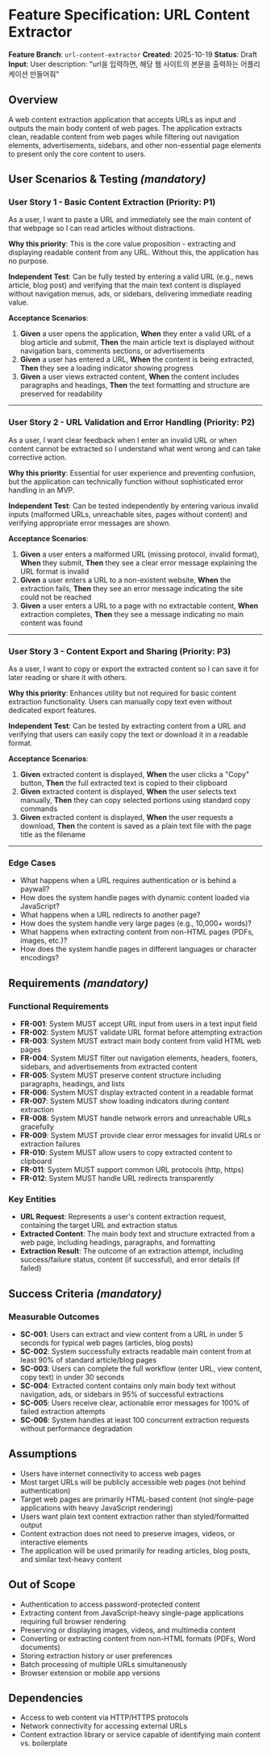 # Feature Specification: URL Content Extractor

**Feature Branch**: `url-content-extractor`
**Created**: 2025-10-19
**Status**: Draft
**Input**: User description: "url을 입력하면, 해당 웹 사이트의 본문을 출력하는 어플리케이션 만들어줘"

## Overview

A web content extraction application that accepts URLs as input and outputs the main body content of web pages. The application extracts clean, readable content from web pages while filtering out navigation elements, advertisements, sidebars, and other non-essential page elements to present only the core content to users.

## User Scenarios & Testing *(mandatory)*

### User Story 1 - Basic Content Extraction (Priority: P1)

As a user, I want to paste a URL and immediately see the main content of that webpage so I can read articles without distractions.

**Why this priority**: This is the core value proposition - extracting and displaying readable content from any URL. Without this, the application has no purpose.

**Independent Test**: Can be fully tested by entering a valid URL (e.g., news article, blog post) and verifying that the main text content is displayed without navigation menus, ads, or sidebars, delivering immediate reading value.

**Acceptance Scenarios**:

1. **Given** a user opens the application, **When** they enter a valid URL of a blog article and submit, **Then** the main article text is displayed without navigation bars, comments sections, or advertisements
2. **Given** a user has entered a URL, **When** the content is being extracted, **Then** they see a loading indicator showing progress
3. **Given** a user views extracted content, **When** the content includes paragraphs and headings, **Then** the text formatting and structure are preserved for readability

---

### User Story 2 - URL Validation and Error Handling (Priority: P2)

As a user, I want clear feedback when I enter an invalid URL or when content cannot be extracted so I understand what went wrong and can take corrective action.

**Why this priority**: Essential for user experience and preventing confusion, but the application can technically function without sophisticated error handling in an MVP.

**Independent Test**: Can be tested independently by entering various invalid inputs (malformed URLs, unreachable sites, pages without content) and verifying appropriate error messages are shown.

**Acceptance Scenarios**:

1. **Given** a user enters a malformed URL (missing protocol, invalid format), **When** they submit, **Then** they see a clear error message explaining the URL format is invalid
2. **Given** a user enters a URL to a non-existent website, **When** the extraction fails, **Then** they see an error message indicating the site could not be reached
3. **Given** a user enters a URL to a page with no extractable content, **When** extraction completes, **Then** they see a message indicating no main content was found

---

### User Story 3 - Content Export and Sharing (Priority: P3)

As a user, I want to copy or export the extracted content so I can save it for later reading or share it with others.

**Why this priority**: Enhances utility but not required for basic content extraction functionality. Users can manually copy text even without dedicated export features.

**Independent Test**: Can be tested by extracting content from a URL and verifying that users can easily copy the text or download it in a readable format.

**Acceptance Scenarios**:

1. **Given** extracted content is displayed, **When** the user clicks a "Copy" button, **Then** the full extracted text is copied to their clipboard
2. **Given** extracted content is displayed, **When** the user selects text manually, **Then** they can copy selected portions using standard copy commands
3. **Given** extracted content is displayed, **When** the user requests a download, **Then** the content is saved as a plain text file with the page title as the filename

---

### Edge Cases

- What happens when a URL requires authentication or is behind a paywall?
- How does the system handle pages with dynamic content loaded via JavaScript?
- What happens when a URL redirects to another page?
- How does the system handle very large pages (e.g., 10,000+ words)?
- What happens when extracting content from non-HTML pages (PDFs, images, etc.)?
- How does the system handle pages in different languages or character encodings?

## Requirements *(mandatory)*

### Functional Requirements

- **FR-001**: System MUST accept URL input from users in a text input field
- **FR-002**: System MUST validate URL format before attempting extraction
- **FR-003**: System MUST extract main body content from valid HTML web pages
- **FR-004**: System MUST filter out navigation elements, headers, footers, sidebars, and advertisements from extracted content
- **FR-005**: System MUST preserve content structure including paragraphs, headings, and lists
- **FR-006**: System MUST display extracted content in a readable format
- **FR-007**: System MUST show loading indicators during content extraction
- **FR-008**: System MUST handle network errors and unreachable URLs gracefully
- **FR-009**: System MUST provide clear error messages for invalid URLs or extraction failures
- **FR-010**: System MUST allow users to copy extracted content to clipboard
- **FR-011**: System MUST support common URL protocols (http, https)
- **FR-012**: System MUST handle URL redirects transparently

### Key Entities

- **URL Request**: Represents a user's content extraction request, containing the target URL and extraction status
- **Extracted Content**: The main body text and structure extracted from a web page, including headings, paragraphs, and formatting
- **Extraction Result**: The outcome of an extraction attempt, including success/failure status, content (if successful), and error details (if failed)

## Success Criteria *(mandatory)*

### Measurable Outcomes

- **SC-001**: Users can extract and view content from a URL in under 5 seconds for typical web pages (articles, blog posts)
- **SC-002**: System successfully extracts readable main content from at least 90% of standard article/blog pages
- **SC-003**: Users can complete the full workflow (enter URL, view content, copy text) in under 30 seconds
- **SC-004**: Extracted content contains only main body text without navigation, ads, or sidebars in 95% of successful extractions
- **SC-005**: Users receive clear, actionable error messages for 100% of failed extraction attempts
- **SC-006**: System handles at least 100 concurrent extraction requests without performance degradation

## Assumptions

- Users have internet connectivity to access web pages
- Most target URLs will be publicly accessible web pages (not behind authentication)
- Target web pages are primarily HTML-based content (not single-page applications with heavy JavaScript rendering)
- Users want plain text content extraction rather than styled/formatted output
- Content extraction does not need to preserve images, videos, or interactive elements
- The application will be used primarily for reading articles, blog posts, and similar text-heavy content

## Out of Scope

- Authentication to access password-protected content
- Extracting content from JavaScript-heavy single-page applications requiring full browser rendering
- Preserving or displaying images, videos, and multimedia content
- Converting or extracting content from non-HTML formats (PDFs, Word documents)
- Storing extraction history or user preferences
- Batch processing of multiple URLs simultaneously
- Browser extension or mobile app versions

## Dependencies

- Access to web content via HTTP/HTTPS protocols
- Network connectivity for accessing external URLs
- Content extraction library or service capable of identifying main content vs. boilerplate
